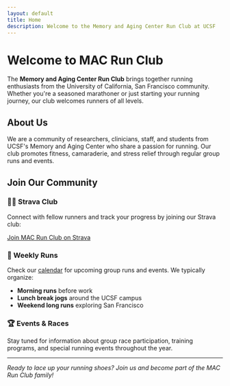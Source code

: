 ```yaml
---
layout: default
title: Home
description: Welcome to the Memory and Aging Center Run Club at UCSF
---
```


# Welcome to MAC Run Club

The **Memory and Aging Center Run Club** brings together running enthusiasts from the University of California, San Francisco community. Whether you're a seasoned marathoner or just starting your running journey, our club welcomes runners of all levels.

## About Us

We are a community of researchers, clinicians, staff, and students from UCSF's Memory and Aging Center who share a passion for running. Our club promotes fitness, camaraderie, and stress relief through regular group runs and events.

## Join Our Community

### 🏃‍♂️ Strava Club
Connect with fellow runners and track your progress by joining our Strava club:

<div class="cta-button">
    <a href="{{ site.strava_club_url }}" target="_blank" rel="noopener" class="btn btn-primary">
        Join MAC Run Club on Strava
    </a>
</div>

### 📅 Weekly Runs
Check our [calendar](/calendar) for upcoming group runs and events. We typically organize:

- **Morning runs** before work
- **Lunch break jogs** around the UCSF campus
- **Weekend long runs** exploring San Francisco

### 🏆 Events & Races
Stay tuned for information about group race participation, training programs, and special running events throughout the year.

---

*Ready to lace up your running shoes? Join us and become part of the MAC Run Club family!*